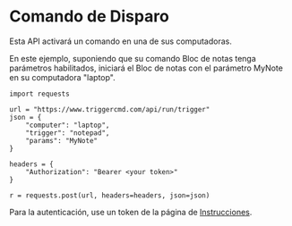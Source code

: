 # Comando de Disparo

Esta API activará un comando en una de sus computadoras.

En este ejemplo, suponiendo que su comando Bloc de notas tenga parámetros habilitados, iniciará el Bloc de notas con el parámetro MyNote en su computadora "laptop".

```
import requests

url = "https://www.triggercmd.com/api/run/trigger"
json = {
    "computer": "laptop",
    "trigger": "notepad",
    "params": "MyNote"
}

headers = {
    "Authorization": "Bearer <your token>"
}

r = requests.post(url, headers=headers, json=json)
```

Para la autenticación, use un token de la página de [Instrucciones](https://www.triggercmd.com/user/computer/create).